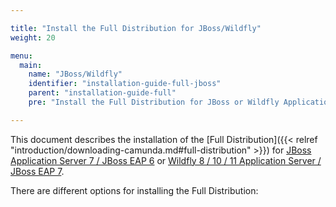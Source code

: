 ```yaml
---

title: "Install the Full Distribution for JBoss/Wildfly"
weight: 20

menu:
  main:
    name: "JBoss/Wildfly"
    identifier: "installation-guide-full-jboss"
    parent: "installation-guide-full"
    pre: "Install the Full Distribution for JBoss or Wildfly Application Servers."

---
```


This document describes the installation of the [Full Distribution]({{< relref "introduction/downloading-camunda.md#full-distribution" >}}) for [JBoss Application Server 7 / JBoss EAP 6](http://www.jboss.org/products/eap) or [Wildfly 8 / 10 / 11 Application Server / JBoss EAP 7](http://www.wildfly.org).

There are different options for installing the Full Distribution:

